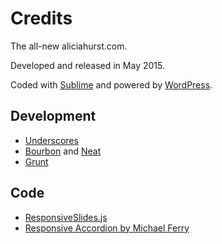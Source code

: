 # Credits
The all-new aliciahurst.com.

Developed and released in May 2015. 

Coded with [Sublime](http://sublimetext.com) and powered by [WordPress](http://wordpress.org).


## Development 
* [Underscores](http://underscores.me)
* [Bourbon](http://bourbon.io) and [Neat](http://neat.bourbon.io)
* [Grunt](http://gruntjs.com)


## Code
* [ResponsiveSlides.js](https://github.com/viljamis/ResponsiveSlides.js)
* [Responsive Accordion by Michael Ferry](http://codepen.io/ferry/pen/ZYVwxz)